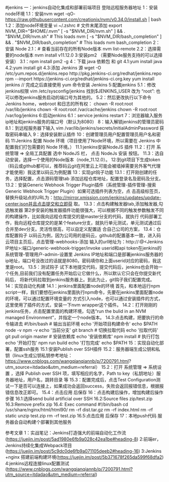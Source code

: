 #jenkins
一：jenkins自动化集成和部署前端项目
登陆远程服务器地址
1：安装node环境
  1.1：安装nvm
    wget -qO- https://raw.githubusercontent.com/creationix/nvm/v0.34.0/install.sh | bash
  1.2：添加node环境变量
    vi ~/.zshrc
    # 文件末尾添加
    export NVM_DIR="$HOME/.nvm"
    [ -s "$NVM_DIR/nvm.sh" ] && \. "$NVM_DIR/nvm.sh"  # This loads nvm
    [ -s "$NVM_DIR/bash_completion" ] && \. "$NVM_DIR/bash_completion"  # This loads nvm bash_completion
2：安装 Node
  2.1：# 查看当前存在的所有Node版本
    nvm list-remote
  2.2：选择需要的node版本
    nvm install v11.12.0
3:安装pm2 （需要Node服务支持的可以选择安装）
  3.1：npm install pm2 -g
4：下载 java 依赖包 和 git
  4.1:yum install java
  4.2:yum install git
  4.3:添加 Jenkins 源
    wget -O /etc/yum.repos.d/jenkins.repo http://pkg.jenkins-ci.org/redhat/jenkins.repo
    rpm --import https://jenkins-ci.org/redhat/jenkins-ci.org.key
    yum install jenkins // 完成之后直接使用 yum 命令安装 Jenkins
5:配置jenkins
  5.1：修改jenkins权限
    vim /etc/sysconfig/jenkins
    找到$JENKINS_USER 改为 “root”:
    也可以修改jenkins服务启动的端口号为其他的。
  5.2：然后更改执行以下命令 Jenkins home，webroot 和日志的所有权：
    chown -R root:root /var/lib/jenkins
    chown -R root:root /var/cache/jenkins
    chown -R root:root /var/log/jenkins
6:启动jenkins
  6.1：service jenkins restart
7：浏览器输入服务ip地址和jenkins服务的端口号（默认为8080）
8：输入解锁jenkins的管理员密码
  8.1：到远程服务器下输入 vim /var/lib/jenkins/secrets/initialAdminPassword 获取密码串输入
9：选择安装默认插件
10：创建管理员用户配置管理员用户名和密码
11:Jenkins 配置 Node 环境（项目使用了Node环境，所以需要在 Jenkins 中配置我们打包需要的 Node 环境。）
  11.1:jenkins安装NodeJS 插件
  11.2：打开 系统管理 => 全局工具配置 选中 NodeJS 栏， 点击 NodeJs 安装 按钮。
  11.3：选自动安装，选择一个使用的Node版本（node_11.12.0）。
12:到git项目下生成token（码云或github都可以，推荐码云git在阿里云上可能会被墙掉需要另外客气代理才能使用）我这里以码云为例配置
13：实现git钩子功能
  13.1：打开刚创建的任务，选择配置，点击源码管理tab
        添加远程仓库地址，配置登录名及密码及分支。
  13.2：安装Generic Webhook Trigger Plugin插件（系统管理-插件管理-搜索Generic Webhook Trigger Plugin）如果可选插件列表为空，点         击高级标签页，替换升级站点的URL为：http://mirror.xmission.com/jenkins/updates/update-center.json并且点击提交和立即获           取。
  13.3：点击构建触发器tab,添加触发器,勾选触发器
        第2步安装的触发器插件功能很强大，可以根据不同的触发参数触发不同的构建操作，比如我向远程仓库提交的是master分支的代码，就执行         代码部署工作，我向远程仓库提交的是某个feature分支，就执行单元测试，单元测试通过后合并至dev分支。灵活性很高，可以自定义配置适         合自己公司的方案，
  13.4：仓库配置钩子
        以码云为例，因为公司用的是码云，github的配置基本一致，进入码云项目主页后，点击管理-webhooks-添加
        输入的url地址为：http://<User ID>:<API Token>@<Jenkins IP地址>:端口/generic-webhook-trigger/invoke
        userid和api token在jenkins的系统管理-管理用户-admin-设置里
        Jenkins IP地址和端口是部署jenkins服务器的ip地址，端口号没改过的话就是8080。密码填你和上面userid对应的密码，我这里是root。
  13.5：测试钩子
        试下本地提交代码，提交代码后，jenkins也会开始一个任务,目前我们没有配置任务开始后让它做什么，所以默认它只会在你提交新代码后，         将新代码拉取到jenkins服务器上。到此为止，git钩子我们配置完成。
14：实现自动化构建
  14.1：jenkins里面配置node的环境
        首先，和本地运行npm script一样，我们要想在jenkins里面执行npm命令，先要在jenkins里面配置node的环境，可以通过配置环境变量的          方式引入node，也可以通过安装插件的方式，这里使用了插件的方式，安装一下nvm wrapper这个插件。
  14.2：打开刚刚的jenkins任务，点击配置里面的构建环境，勾选“run the bulid in an NVM managed Environment”，并指定一个node版本。
  14.3:点击构建，把要执行的命令输进去
       #!/bin/bash
       # 输出当前环境
       echo '开始项目构建命令'
       echo $PATH
       node -v
       npm -v
       echo '当前分支'
       git branch
       # 切换拉取代码
       echo '拉取代码'
       git pull origin master
       # 安装依赖库
       echo '安装依赖库'
       npm install
       # 执行打包
       echo '开始打包'
       npm run build
       echo '打包完成'
       echo $PATH
15：实现自动化部署，配置ssh服务
  15.1:安装Publish over SSH插件
  15.2：服务器端生成公钥和私钥（linux生成公钥私钥参考地址：https://www.cnblogs.com/wangqianqiannb/p/7200791.html?         utm_source=itdadao&utm_medium=referral）
  15.2：打开 系统管理 => 系统设置 ，选择 Publish over SSH 项，填写相应的名字，Path to key（私钥地址）服务器地址，用户名，跳转目录   等
  15.3：配置完成后，点击Test Configuration测试一下是否可以连接上，如果成功会返回success，失败会返回报错信息，根据报错信息改正即可。
  15.4：点击应用 后保存
16：点击构建后操作，增加构建后操作步骤
  16.1:选择send build artificial over SSH
  16.2:Source files
       zip/test.zip
  16.3:Remove prefix
       zip
  16.4:	Exec command
       #!/bin/bash
       cd /usr/share/nginx/html/html90/
       rm -rf dist.tar.gz
       rm -rf index.html
       rm -rf static
       unzip test.zip
       rm -rf test.zip
  16.5:点击应用 后保存
17：本地push代码 服务器会自动构建个部署到其他服务
 
 
 参考文章
 1：实战笔记：Jenkins打造强大的前端自动化工作流(https://juejin.im/post/5ad1980e6fb9a028c42ea1be#heading-8)
 2:前端er，Jenkins持续化集成Webpack项目(https://juejin.im/post/5c9dc0de6fb9a071105deeb2#heading-16)
 3:Jenkins +nginx 搭建前端构建环境(https://juejin.im/post/5b371678f265da599f68dfa2)
 4:jenkins远程连接linux配置测试(https://www.cnblogs.com/wangqianqiannb/p/7200791.html?utm_source=itdadao&utm_medium=referral)
